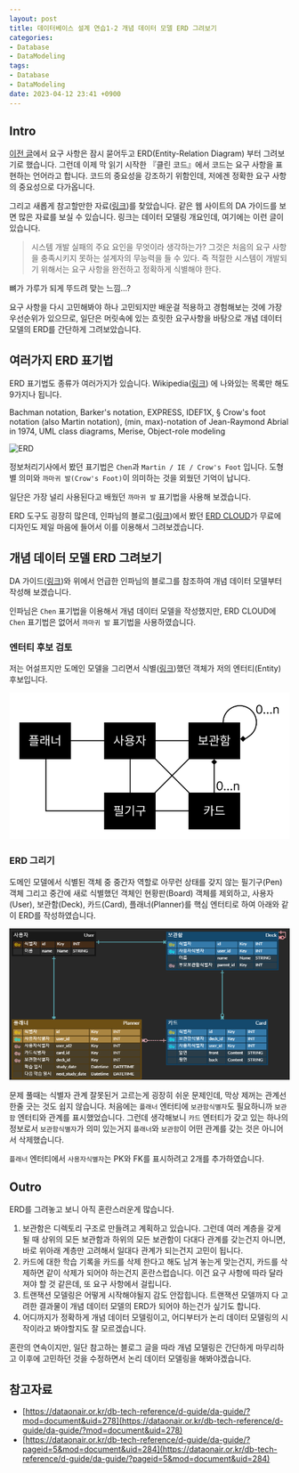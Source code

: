 ```yaml
---
layout: post
title: 데이터베이스 설계 연습1-2 개념 데이터 모델 ERD 그려보기
categories:
- Database
- DataModeling
tags:
- Database
- DataModeling
date: 2023-04-12 23:41 +0900
---
```

## Intro

[이전 글](https://limvik.github.io/posts/database-design-1-1-data-modeling-research/)에서 요구 사항은 잠시 묻어두고 ERD(Entity-Relation Diagram) 부터 그려보기로 했습니다. 그런데 이제 막 읽기 시작한 『클린 코드』에서 코드는 요구 사항을 표현하는 언어라고 합니다. 코드의 중요성을 강조하기 위함인데, 저에겐 정확한 요구 사항의 중요성으로 다가옵니다.

그리고 새롭게 참고할만한 자료([링크](https://dataonair.or.kr/db-tech-reference/d-guide/da-guide/?mod=document&uid=276))를 찾았습니다. 같은 웹 사이트의 DA 가이드를 보면 많은 자료를 보실 수 있습니다. 링크는 데이터 모델링 개요인데, 여기에는 이런 글이 있습니다.

> 시스템 개발 실패의 주요 요인을 무엇이라 생각하는가? 그것은 처음의 요구 사항을 충족시키지 못하는 설계자의 무능력을 들 수 있다. 즉 적절한 시스템이 개발되기 위해서는 요구 사항을 완전하고 정확하게 식별해야 한다.

뼈가 가루가 되게 뚜드려 맞는 느낌...?

요구 사항을 다시 고민해봐야 하나 고민되지만 배운걸 적용하고 경험해보는 것에 가장 우선순위가 있으므로, 일단은 머릿속에 있는 흐릿한 요구사항을 바탕으로 개념 데이터 모델의 ERD를 간단하게 그려보았습니다.

## 여러가지 ERD 표기법

ERD 표기법도 종류가 여러가지가 있습니다. Wikipedia([링크](https://en.wikipedia.org/wiki/Entity%E2%80%93relationship_model)) 에 나와있는 목록만 해도 9가지나 됩니다.

Bachman notation, Barker's notation, EXPRESS, IDEF1X, § Crow's foot notation (also Martin notation), (min, max)-notation of Jean-Raymond Abrial in 1974, UML class diagrams, Merise, Object-role modeling

![ERD](https://upload.wikimedia.org/wikipedia/commons/thumb/f/f1/ERD_Representation.svg/320px-ERD_Representation.svg.png)

정보처리기사에서 봤던 표기법은 `Chen`과 `Martin / IE / Crow's Foot` 입니다. 도형별 의미와 `까마귀 발(Crow's Foot)`이 의미하는 것을 외웠던 기억이 납니다.

일단은 가장 널리 사용된다고 배웠던 `까마귀 발` 표기법을 사용해 보겠습니다.

ERD 도구도 굉장히 많은데, 인파님의 블로그([링크](https://inpa.tistory.com/entry/DB-%F0%9F%93%9A-%EB%8D%B0%EC%9D%B4%ED%84%B0-%EB%AA%A8%EB%8D%B8%EB%A7%81-1N-%EA%B4%80%EA%B3%84-%F0%9F%93%88-ERD-%EB%8B%A4%EC%9D%B4%EC%96%B4%EA%B7%B8%EB%9E%A8))에서 봤던 [ERD CLOUD](https://www.erdcloud.com/)가 무료에 디자인도 제일 마음에 들어서 이를 이용해서 그려보겠습니다.

## 개념 데이터 모델 ERD 그려보기

DA 가이드([링크](https://dataonair.or.kr/db-tech-reference/d-guide/da-guide/?pageid=5&mod=document&uid=284))와 위에서 언급한 인파님의 블로그를 참조하여 개념 데이터 모델부터 작성해 보겠습니다.

인파님은 `Chen` 표기법을 이용해서 개념 데이터 모델을 작성했지만, ERD CLOUD에 `Chen` 표기법은 없어서 `까마귀 발` 표기법을 사용하였습니다.

### 엔터티 후보 검토

저는 어설프지만 도메인 모델을 그리면서 식별([링크](https://limvik.github.io/posts/%EA%B0%9D%EC%B2%B4%EC%A7%80%ED%96%A5%EA%B0%9C%EB%B0%9C-%EC%97%B0%EC%8A%B51-%EB%8F%84%EB%A9%94%EC%9D%B8-%EB%AA%A8%EB%8D%B8-%EA%B7%B8%EB%A6%AC%EA%B8%B0/))했던 객체가 저의 엔터티(Entity) 후보입니다.

![도메인 모델](/assets/img/2023-03-27-domain-model-for-flashcards.png)

### ERD 그리기

도메인 모델에서 식별된 객체 중 중간자 역할로 아무런 상태를 갖지 않는 필기구(Pen) 객체 그리고 중간에 새로 식별했던 객체인 현황판(Board) 객체를 제외하고, 사용자(User), 보관함(Deck), 카드(Card), 플래너(Planner)를 핵심 엔터티로 하여 아래와 같이 ERD를 작성하였습니다.

![개념 데이터 모델 ERD](/assets/img/2023-04-12-database-design-1-2-conceptual-data-modeling/2023-04-12-erd.png)

문제 풀때는 식별자 관계 잘못된거 고르는게 굉장히 쉬운 문제인데, 막상 제꺼는 관계선 한줄 긋는 것도 쉽지 않습니다. 처음에는 `플래너` 엔터티에 `보관함식별자`도 필요하니까 `보관함` 엔터티와 관계를 표시했었습니다. 그런데 생각해보니 `카드` 엔터티가 갖고 있는 하나의 정보로서 `보관함식별자`가 의미 있는거지 `플래너`와 `보관함`이 어떤 관계를 갖는 것은 아니어서 삭제했습니다.

`플래너` 엔터티에서 `사용자식별자`는 PK와 FK를 표시하려고 2개를 추가하였습니다.

## Outro

ERD를 그려놓고 보니 아직 혼란스러운게 많습니다.

1. 보관함은 디렉토리 구조로 만들려고 계획하고 있습니다. 그런데 여러 계층을 갖게 될 때 상위의 모든 보관함과 하위의 모든 보관함이 다대다 관계를 갖는건지 아니면, 바로 위아래 계층만 고려해서 일대다 관계가 되는건지 고민이 됩니다.
2. 카드에 대한 학습 기록을 카드를 삭제 한다고 해도 남겨 놓는게 맞는건지, 카드를 삭제하면 같이 삭제가 되어야 하는건지 혼란스럽습니다. 이건 요구 사항에 따라 달라져야 할 것 같은데, 또 요구 사항에서 걸립니다.
3. 트랜잭션 모델링은 어떻게 시작해야될지 감도 안잡힙니다. 트랜잭션 모델까지 다 고려한 결과물이 개념 데이터 모델의 ERD가 되어야 하는건가 싶기도 합니다.
4. 어디까지가 정확하게 개념 데이터 모델링이고, 어디부터가 논리 데이터 모델링의 시작이라고 봐야할지도 잘 모르겠습니다.

혼란의 연속이지만, 일단 참고하는 블로그 글을 따라 개념 모델링은 간단하게 마무리하고 이후에 고민하던 것을  수정하면서 논리 데이터 모델링을 해봐야겠습니다.

## 참고자료
- [https://dataonair.or.kr/db-tech-reference/d-guide/da-guide/?mod=document&uid=278](https://dataonair.or.kr/db-tech-reference/d-guide/da-guide/?mod=document&uid=278)
- [https://dataonair.or.kr/db-tech-reference/d-guide/da-guide/?pageid=5&mod=document&uid=284](https://dataonair.or.kr/db-tech-reference/d-guide/da-guide/?pageid=5&mod=document&uid=284)
